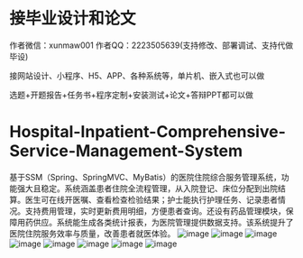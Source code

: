 # 接毕业设计和论文
作者微信：xunmaw001  作者QQ：2223505639(支持修改、部署调试、支持代做毕设)

接网站设计、小程序、H5、APP、各种系统等，单片机、嵌入式也可以做

选题+开题报告+任务书+程序定制+安装测试+论文+答辩PPT都可以做
# Hospital-Inpatient-Comprehensive-Service-Management-System
基于SSM（Spring、SpringMVC、MyBatis）的医院住院综合服务管理系统，功能强大且稳定。系统涵盖患者住院全流程管理，从入院登记、床位分配到出院结算。医生可在线开医嘱、查看检查检验结果；护士能执行护理任务、记录患者情况。支持费用管理，实时更新费用明细，方便患者查询。还设有药品管理模块，保障用药供应。系统能生成各类统计报表，为医院管理提供数据支持。该系统提升了医院住院服务效率与质量，改善患者就医体验。 
![image](https://github.com/user-attachments/assets/e3411259-07c7-4d10-b739-6b3992d83e63)
![image](https://github.com/user-attachments/assets/3cdb52ed-a285-4738-8bb2-d67e7e81760d)
![image](https://github.com/user-attachments/assets/86f88e8f-d890-4874-806d-1979469cf4e2)
![image](https://github.com/user-attachments/assets/3d89b9cd-a4fe-4719-aad2-2413c8fc8659)
![image](https://github.com/user-attachments/assets/c5c1de1e-8184-4d23-aaf3-c75782b98f62)
![image](https://github.com/user-attachments/assets/7c58b8e2-0c2d-46c3-b8f7-88d230a860cf)
![image](https://github.com/user-attachments/assets/4b5e2776-15fc-4071-8739-9cee81140174)
![image](https://github.com/user-attachments/assets/1be372db-ae63-4e25-881e-27eb62bb4945)
